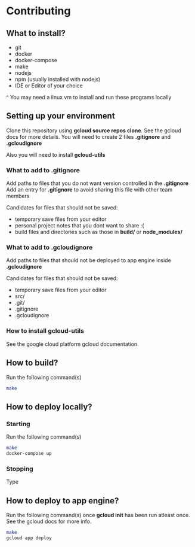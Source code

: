 # Contributing

## What to install?
* git
* docker
* docker-compose
* make
* nodejs
* npm (usually installed with nodejs)
* IDE or Editor of your choice

^ You may need a linux vm to install and run these programs locally


## Setting up your environment
Clone this repository using **gcloud source repos clone**. See the gcloud docs for more details.
You will need to create 2 files
**.gitignore** and **.gcloudignore**

Also you will need to install **gcloud-utils**


### What to add to .gitignore
Add paths to files that you do not want version controlled in the **.gitignore**
Add an entry for **.gitignore** to avoid sharing this file with other team members

Candidates for files that should not be saved:
* temporary save files from your editor
* personal project notes that you dont want to share :(
* build files and directories such as those in **build/** or **node_modules/** 


### What to add to .gcloudignore
Add paths to files that should not be deployed to app engine inside **.gcloudignore** 

Candidates for files that should not be saved:

* temporary save files from your editor
* src/
* .git/
* .gitignore
* .gcloudignore


### How to install gcloud-utils
See the google cloud platform gcloud documentation. 


## How to build?
Run the following command(s)
```bash
make
```


## How to deploy locally?
### Starting
Run the following command(s)
```bash
make
docker-compose up
```

### Stopping
Type <ctrl-c>


## How to deploy to app engine?
Run the following command(s) once **gcloud init** has been run atleast once. See the gcloud docs for more info. 
```bash
make
gcloud app deploy
```
